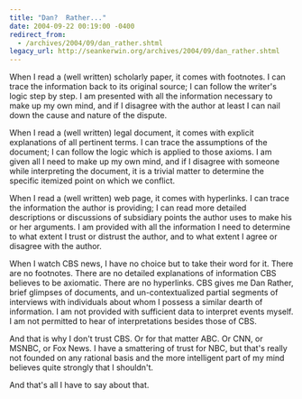 ```yaml
---
title: "Dan?  Rather..."
date: 2004-09-22 00:19:00 -0400
redirect_from:
  - /archives/2004/09/dan_rather.shtml
legacy_url: http://seankerwin.org/archives/2004/09/dan_rather.shtml
---
```

<p>When I read a (well written) scholarly paper, it comes with footnotes.  I can trace the information back to its original source; I can follow the writer's logic step by step.  I am presented with all the information necessary to make up my own mind, and if I disagree with the author at least I can nail down the cause and nature of the dispute.</p>

<p>When I read a (well written) legal document, it comes with explicit explanations of all pertinent terms.  I can trace the assumptions of the document; I can follow the logic which is applied to those axioms.  I am given all I need to make up my own mind, and if I disagree with someone while interpreting the document, it is a trivial matter to determine the specific itemized point on which we conflict.</p>

<p>When I read a (well written) web page, it comes with hyperlinks.  I can trace the information the author is providing; I can read more detailed descriptions or discussions of subsidiary points the author uses to make his or her arguments.  I am provided with all the information I need to determine to what extent I trust or distrust the author, and to what extent I agree or disagree with the author.</p>

<p>When I watch CBS news, I have no choice but to take their word for it.  There are no footnotes.  There are no detailed explanations of information CBS believes to be axiomatic.  There are no hyperlinks.  CBS gives me Dan Rather, brief glimpses of documents, and un-contextualized partial segments of interviews with individuals about whom I possess a similar dearth of information.  I am not provided with sufficient data to interpret events myself.  I am not permitted to hear of interpretations besides those of CBS.</p>

<p>And that is why I don't trust CBS.  Or for that matter ABC.  Or CNN, or MSNBC, or Fox News.  I have a smattering of trust for NBC, but that's really not founded on any rational basis and the more intelligent part of my mind believes quite strongly that I shouldn't.</p>

<p>And that's all I have to say about that.</p>
